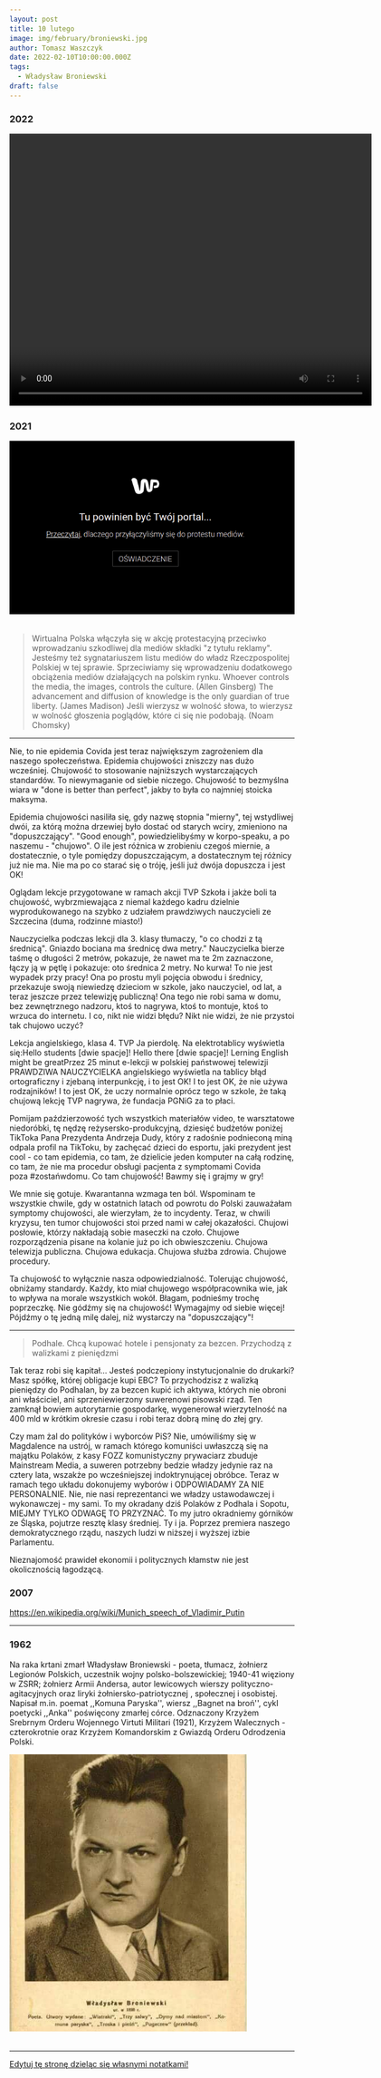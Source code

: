 ```yaml
---
layout: post
title: 10 lutego
image: img/february/broniewski.jpg
author: Tomasz Waszczyk
date: 2022-02-10T10:00:00.000Z
tags:
  - Władysław Broniewski
draft: false
---
```


### 2022

<video width="640" height="480" controls>
<source src="./movies/february/tusk.mp4" type="video/mp4">
Your browser does not support the video tag.
</video>

### 2021

<img src="./img/february/media.png"><br><br>

> Wirtualna Polska włączyła się w akcję protestacyjną przeciwko wprowadzaniu szkodliwej dla mediów składki "z tytułu reklamy". Jesteśmy też sygnatariuszem listu mediów do władz Rzeczpospolitej Polskiej w tej sprawie. Sprzeciwiamy się wprowadzeniu dodatkowego obciążenia mediów działających na polskim rynku.
> Whoever controls the media, the images, controls the culture. (Allen Ginsberg)
> The advancement and diffusion of knowledge is the only guardian of true liberty. (James Madison)
> Jeśli wierzysz w wolność słowa, to wierzysz w wolność głoszenia poglądów, które ci się nie podobają. (Noam Chomsky)

---

Nie, to nie epidemia Covida jest teraz największym zagrożeniem dla naszego społeczeństwa. Epidemia chujowości zniszczy nas dużo wcześniej. Chujowość to stosowanie najniższych wystarczających standardów. To niewymaganie od siebie niczego. Chujowość to bezmyślna wiara w "done is better than perfect", jakby to była co najmniej stoicka maksyma.

Epidemia chujowości nasiliła się, gdy nazwę stopnia "mierny", tej wstydliwej dwói, za którą można drzewiej było dostać od starych wciry, zmieniono na "dopuszczający". "Good enough", powiedzielibyśmy w korpo-speaku, a po naszemu - "chujowo". O ile jest różnica w zrobieniu czegoś miernie, a dostatecznie, o tyle pomiędzy dopuszczającym, a dostatecznym tej różnicy już nie ma. Nie ma po co starać się o tróję, jeśli już dwója dopuszcza i jest OK!

Oglądam lekcje przygotowane w ramach akcji TVP Szkoła i jakże boli ta chujowość, wybrzmiewająca z niemal każdego kadru dzielnie wyprodukowanego na szybko z udziałem prawdziwych nauczycieli ze Szczecina (duma, rodzinne miasto!)

Nauczycielka podczas lekcji dla 3. klasy tłumaczy, "o co chodzi z tą średnicą". Gniazdo bociana ma średnicę dwa metry." Nauczycielka bierze taśmę o długości 2 metrów, pokazuje, że nawet ma te 2m zaznaczone, łączy ją w pętlę i pokazuje: oto średnica 2 metry. No kurwa! To nie jest wypadek przy pracy! Ona po prostu myli pojęcia obwodu i średnicy, przekazuje swoją niewiedzę dzieciom w szkole, jako nauczyciel, od lat, a teraz jeszcze przez telewizję publiczną! Ona tego nie robi sama w domu, bez zewnętrznego nadzoru, ktoś to nagrywa, ktoś to montuje, ktoś to wrzuca do internetu. I co, nikt nie widzi błędu? Nikt nie widzi, że nie przystoi tak chujowo uczyć?

Lekcja angielskiego, klasa 4. TVP Ja pierdolę. Na elektrotablicy wyświetla się:Hello students [dwie spacje]! Hello there [dwie spacje]! Lerning English might be greatPrzez 25 minut e-lekcji w polskiej państwowej telewizji PRAWDZIWA NAUCZYCIELKA angielskiego wyświetla na tablicy błąd ortograficzny i zjebaną interpunkcję, i to jest OK! I to jest OK, że nie używa rodzajników! I to jest OK, że uczy normalnie oprócz tego w szkole, że taką chujową lekcję TVP nagrywa, że fundacja PGNiG za to płaci.

Pomijam paździerzowość tych wszystkich materiałów video, te warsztatowe niedoróbki, tę nędzę reżysersko-produkcyjną, dziesięć budżetów poniżej TikToka Pana Prezydenta Andrzeja Dudy, który z radośnie podnieconą miną odpala profil na TikToku, by zachęcać dzieci do esportu, jaki prezydent jest cool - co tam epidemia, co tam, że dzielicie jeden komputer na całą rodzinę, co tam, że nie ma procedur obsługi pacjenta z symptomami Covida poza #zostańwdomu. Co tam chujowość! Bawmy się i grajmy w gry!

We mnie się gotuje. Kwarantanna wzmaga ten ból. Wspominam te wszystkie chwile, gdy w ostatnich latach od powrotu do Polski zauważałam symptomy chujowości, ale wierzyłam, że to incydenty. Teraz, w chwili kryzysu, ten tumor chujowości stoi przed nami w całej okazałości. Chujowi posłowie, którzy nakładają sobie maseczki na czoło. Chujowe rozporządzenia pisane na kolanie już po ich obwieszczeniu. Chujowa telewizja publiczna. Chujowa edukacja. Chujowa służba zdrowia. Chujowe procedury.

Ta chujowość to wyłącznie nasza odpowiedzialność. Tolerując chujowość, obniżamy standardy. Każdy, kto miał chujowego współpracownika wie, jak to wpływa na morale wszystkich wokół. Błagam, podnieśmy trochę poprzeczkę. Nie gódźmy się na chujowość! Wymagajmy od siebie więcej! Pójdźmy o tę jedną milę dalej, niż wystarczy na "dopuszczający"!

---

> Podhale. Chcą kupować hotele i pensjonaty za bezcen. Przychodzą z walizkami z pieniędzmi

Tak teraz robi się kapitał...
Jesteś podczepiony instytucjonalnie do drukarki? Masz spółkę, której obligacje kupi EBC? To przychodzisz z walizką pieniędzy do Podhalan, by za bezcen kupić ich aktywa, których nie obroni ani właściciel, ani sprzeniewierzony suwerenowi pisowski rząd. Ten zamknął bowiem autorytarnie gospodarkę, wygenerował wierzytelność na 400 mld w krótkim okresie czasu i robi teraz dobrą minę do złej gry.

Czy mam żal do polityków i wyborców PiS? Nie, umówiliśmy się w Magdalence na ustrój, w ramach którego komuniści uwłaszczą się na majątku Polaków, z kasy FOZZ komunistyczny prywaciarz zbuduje Mainstream Media, a suweren potrzebny bedzie władzy jedynie raz na cztery lata, wszakże po wcześniejszej indoktrynującej obróbce. Teraz w ramach tego układu dokonujemy wyborów i ODPOWIADAMY ZA NIE PERSONALNIE. Nie, nie nasi reprezentanci we władzy ustawodawczej i wykonawczej - my sami. To my okradany dziś Polaków z Podhala i Sopotu, MIEJMY TYLKO ODWAGĘ TO PRZYZNAĆ. To my jutro okradniemy górników ze Śląska, pojutrze resztę klasy średniej. Ty i ja. Poprzez premiera naszego demokratycznego rządu, naszych ludzi w niższej i wyższej izbie Parlamentu.

Nieznajomość prawideł ekonomii i politycznych kłamstw nie jest okolicznością łagodzącą.

### 2007

https://en.wikipedia.org/wiki/Munich_speech_of_Vladimir_Putin

---

### 1962

Na raka krtani zmarł Władysław Broniewski - poeta, tłumacz, żołnierz Legionów Polskich, uczestnik wojny polsko-bolszewickiej; 1940-41 więziony w ZSRR; żołnierz Armii Andersa, autor lewicowych wierszy polityczno-agitacyjnych oraz liryki żołniersko-patriotycznej , społecznej i osobistej. Napisał m.in. poemat ,,Komuna Paryska'', wiersz ,,Bagnet na broń'', cykl poetycki ,,Anka'' poświęcony zmarłej córce. Odznaczony Krzyżem Srebrnym Orderu Wojennego Virtuti Militari (1921), Krzyżem Walecznych - czterokrotnie oraz Krzyżem Komandorskim z Gwiazdą Orderu Odrodzenia Polski.

<img src="./img/february/broniewski.jpg"/><br><br>

---

<a href="https://github.com/TomaszWaszczyk/historia.waszczyk.com/edit/master/src/content/february-10.md" target="_blank">Edytuj tę stronę dzieląc się własnymi notatkami!</a>
